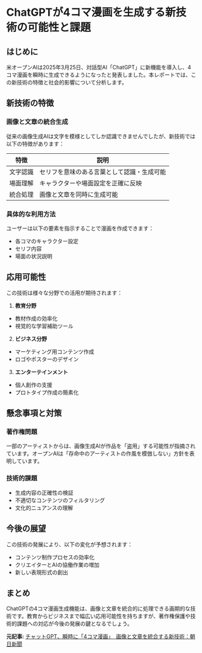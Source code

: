 # ChatGPTが4コマ漫画を生成する新技術の可能性と課題

## はじめに

米オープンAIは2025年3月25日、対話型AI「ChatGPT」に新機能を導入し、4コマ漫画を瞬時に生成できるようになったと発表しました。本レポートでは、この新技術の特徴と社会的影響について分析します。

## 新技術の特徴

### 画像と文章の統合生成

従来の画像生成AIは文字を模様としてしか認識できませんでしたが、新技術では以下の特徴があります：

| 特徴 | 説明 |
|------|------|
| 文字認識 | セリフを意味のある言葉として認識・生成可能 |
| 場面理解 | キャラクターや場面設定を正確に反映 |
| 統合処理 | 画像と文章を同時に生成可能 |

### 具体的な利用方法

ユーザーは以下の要素を指示することで漫画を作成できます：
- 各コマのキャラクター設定
- セリフ内容
- 場面の状況説明

## 応用可能性

この技術は様々な分野での活用が期待されます：

1. **教育分野**
 - 教材作成の効率化
 - 視覚的な学習補助ツール

2. **ビジネス分野**
 - マーケティング用コンテンツ作成
 - ロゴやポスターのデザイン

3. **エンターテインメント**
 - 個人創作の支援
 - プロトタイプ作成の簡素化

## 懸念事項と対策

### 著作権問題

一部のアーティストからは、画像生成AIが作品を「盗用」する可能性が指摘されています。オープンAIは「存命中のアーティストの作風を模倣しない」方針を表明しています。

### 技術的課題

- 生成内容の正確性の検証
- 不適切なコンテンツのフィルタリング
- 文化的ニュアンスの理解

## 今後の展望

この技術の発展により、以下の変化が予想されます：
- コンテンツ制作プロセスの効率化
- クリエイターとAIの協働作業の増加
- 新しい表現形式の創出

## まとめ

ChatGPTの4コマ漫画生成機能は、画像と文章を統合的に処理できる画期的な技術です。教育からビジネスまで幅広い応用可能性を持ちますが、著作権保護や技術的課題への対応が今後の発展の鍵となるでしょう。

**元記事:** [チャットGPT、瞬時に「4コマ漫画」　画像と文章を統合する新技術：朝日新聞](https://www.asahi.com/articles/AST3V20S5T3VUHBI00JM.html)